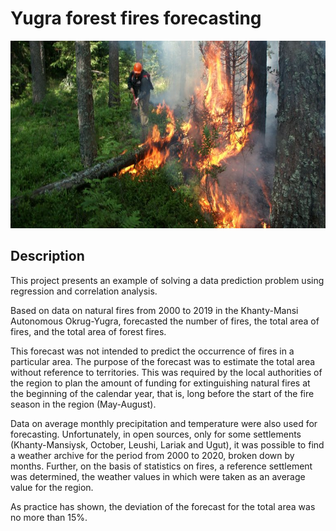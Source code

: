 # Yugra forest fires forecasting

<div align="center">
    <img src="title.jpg" height="300">
</div>

## Description

This project presents an example of solving a data prediction problem using regression and correlation analysis.

Based on data on natural fires from 2000 to 2019 in the Khanty-Mansi Autonomous Okrug-Yugra, forecasted the number of fires, the total area of fires, and the total area of forest fires.

This forecast was not intended to predict the occurrence of fires in a particular area. The purpose of the forecast was to estimate the total area without reference to territories. This was required by the local authorities of the region to plan the amount of funding for extinguishing natural fires at the beginning of the calendar year, that is, long before the start of the fire season in the region (May-August).

Data on average monthly precipitation and temperature were also used for forecasting. Unfortunately, in open sources, only for some settlements (Khanty-Mansiysk, October, Leushi, Lariak and Ugut), it was possible to find a weather archive for the period from 2000 to 2020, broken down by months. Further, on the basis of statistics on fires, a reference settlement was determined, the weather values in which were taken as an average value for the region.

As practice has shown, the deviation of the forecast for the total area was no more than 15%.
